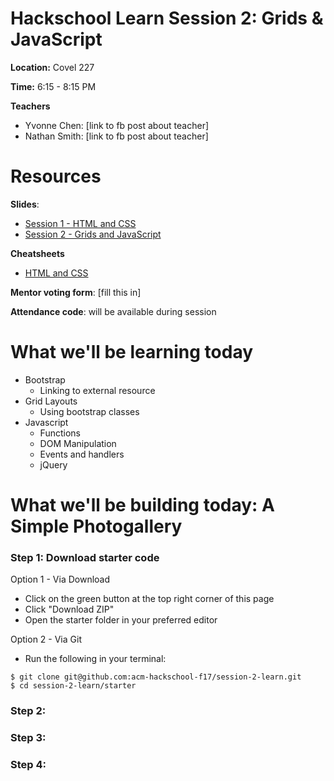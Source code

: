 # Hackschool Learn Session 2: Grids & JavaScript

**Location:** Covel 227

**Time:** 6:15 - 8:15 PM

**Teachers**
* Yvonne Chen: [link to fb post about teacher]
* Nathan Smith: [link to fb post about teacher]

# Resources

**Slides**: 
* [Session 1 - HTML and CSS](http://tinyurl.com/hackschool17-session1-slides)
* [Session 2 - Grids and JavaScript](http://tinyurl.com/hackschool17-session2-slides)

**Cheatsheets**
* [HTML and CSS](http://tinyurl.com/hackschool-html-css-review)

**Mentor voting form**: [fill this in]

**Attendance code**: will be available during session


# What we'll be learning today

* Bootstrap
  * Linking to external resource
* Grid Layouts
  * Using bootstrap classes
* Javascript
  * Functions
  * DOM Manipulation
  * Events and handlers
  * jQuery


# What we'll be building today: A Simple Photogallery

### Step 1: Download starter code

Option 1 - Via Download
* Click on the green button at the top right corner of this page
* Click "Download ZIP"
* Open the starter folder in your preferred editor

Option 2 - Via Git
* Run the following in your terminal:
```
$ git clone git@github.com:acm-hackschool-f17/session-2-learn.git
$ cd session-2-learn/starter
```


### Step 2:

### Step 3:

### Step 4:
